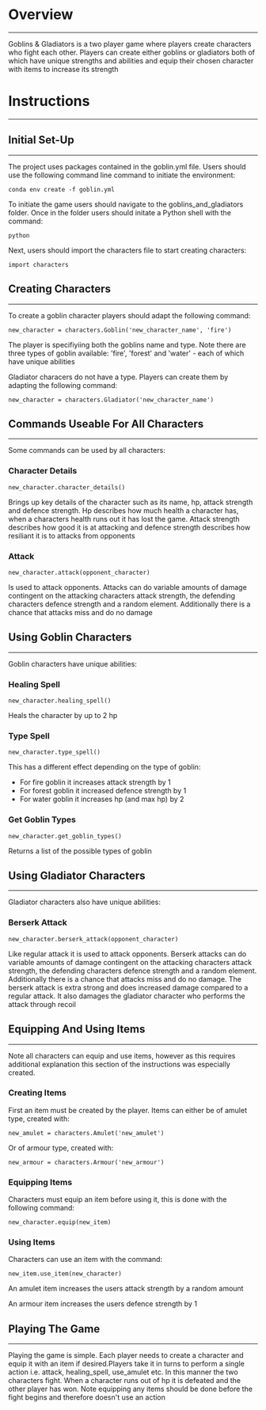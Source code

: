 # Overview
---

Goblins & Gladiators is a two player game where players create characters who fight each other. Players can create either goblins or gladiators both of which have unique strengths and abilities and equip their chosen character with items to increase its strength

# Instructions
---

## Initial Set-Up
--- 
The project uses packages contained in the goblin.yml file. Users should use the following command line 
command to initiate the environment:

`conda env create -f goblin.yml`

To initiate the game users should navigate to the goblins_and_gladiators folder. Once in the folder users should initate a Python shell with the command:

`python`

Next, users should import the characters file to start creating characters:

`import characters`

## Creating Characters
---
To create a goblin character players should adapt the following command:

`new_character = characters.Goblin('new_character_name', 'fire')`

The player is specifiyiing both the goblins name and type. Note there are three types of goblin available: 'fire', 'forest' and 'water' - each of which have unique abilities

Gladiator characers do not have a type. Players can create them by adapting the following command:

`new_character = characters.Gladiator('new_character_name')`

## Commands Useable For All Characters
---
Some commands can be used by all characters:

### Character Details

`new_character.character_details()`

Brings up key details of the character such as its name, hp, attack strength and defence strength.
Hp describes how much health a character has, when a characters health runs out it has lost the game. Attack strength describes how good it is at attacking and defence strength describes how resiliant it is to attacks from opponents 

### Attack

`new_character.attack(opponent_character)`

Is used to attack opponents. Attacks can do variable amounts of damage contingent on the attacking characters attack strength, the defending characters defence strength and a random element. Additionally there is a chance that attacks miss and do no damage

## Using Goblin Characters
---

Goblin characters have unique abilities:

### Healing Spell

`new_character.healing_spell()`

Heals the character by up to 2 hp

### Type Spell

`new_character.type_spell()`

This has a different effect depending on the type of goblin:
- For fire goblin it increases attack strength by 1
- For forest goblin it increased defence strength by 1
- For water goblin it increases hp (and max hp) by 2

### Get Goblin Types

`new_character.get_goblin_types()`

Returns a list of the possible types of goblin

## Using Gladiator Characters
---

Gladiator characters also have unique abilities:

### Berserk Attack

`new_character.berserk_attack(opponent_character)`

Like regular attack it is used to attack opponents. Berserk attacks can do variable amounts of damage contingent on the attacking characters attack strength, the defending characters defence strength and a random element. Additionally there is a chance that attacks miss and do no damage. The berserk attack is extra strong and does increased damage compared to a regular attack. It also damages the gladiator character who performs the attack through recoil

## Equipping And Using Items
---

Note all characters can equip and use items, however as this requires additional explanation this section of the instructions was especially created.

### Creating Items

First an item must be created by the player. Items can either be of amulet type, created with:

`new_amulet = characters.Amulet('new_amulet')`

Or of armour type, created with:

`new_armour = characters.Armour('new_armour')`

### Equipping Items

Characters must equip an item before using it, this is done with the following command:

`new_character.equip(new_item)`

### Using Items

Characters can use an item with the command:

`new_item.use_item(new_character)`

An amulet item increases the users attack strength by a random amount

An armour item increases the users defence strength by 1

## Playing The Game
---
Playing the game is simple. Each player needs to create a character and equip it with an item if desired.Players take it in turns to perform a single action i.e. attack, healing_spell, use_amulet etc. In this manner the two characters fight. When a character runs out of hp it is defeated and the other player has won. Note equipping any items should be done before the fight begins and therefore doesn't use an action